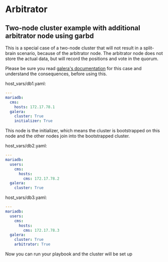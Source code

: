 # Arbitrator

## Two-node cluster example with additional arbitrator node using garbd

This is a special case of a two-node cluster that will not result in a split-brain scenario, because of the arbitrator node. 
The arbitrator node does not store the actual data, but will record the positions and vote in the quorum. 

Please be sure you read [galera's documentation](https://galeracluster.com/library/kb/two-node-clusters.html) for this case and understand the consequences, before using this. 

host_vars/db1.yaml:
```yaml
---
mariadb:
  cms:
    hosts: 172.17.78.1
  galera:
    cluster: True
    initializer: True
``` 
This node is the initializer, which means the cluster is bootstrapped on this node and the other nodes join into the bootstrapped cluster.

host_vars/db2.yaml:
```yaml
---
mariadb:
  users:
    cms:
      hosts:
        cms: 172.17.78.2
  galera:
    cluster: True
``` 

host_vars/db3.yaml:
```yaml
---
mariadb:
  users:
    cms:
      hosts:
        cms: 172.17.78.3
  galera:
    cluster: True
    arbitrator: True
``` 
Now you can run your playbook and the cluster will be set up
